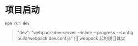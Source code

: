 # 项目启动
```
npm run dev
```
> "dev": "webpack-dev-server --inline --progress --config build/webpack.dev.conf.js"
> 用 webpack 起的项目其实

# 